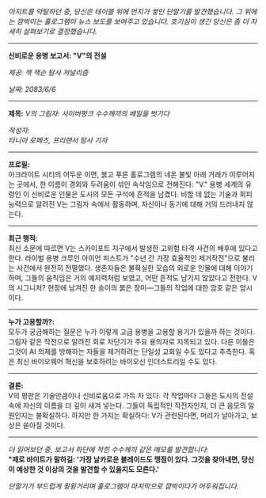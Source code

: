 _아지트를 약탈하던 중, 당신은 테이블 위에 먼지가 쌓인 단말기를 발견했습니다. 그 위에는 깜박이는 홀로그램이 뉴스 보도를 보여주고 있습니다. 호기심이 생긴 당신은 좀 더 자세히 살펴보기로 결정했습니다._

---

**신비로운 용병 보고서: "V"의 전설**

_제공: 잭 잭슨 탐사 저널리즘_

_날짜: 2083/6/6_

---

**제목:** _V의 그림자: 사이버펑크 수수께끼의 베일을 벗기다_

_작성자:_  
_타니아 로페즈, 프리랜서 탐사 기자_

---

**프로필:**  
아크라이트 시티의 어두운 이면, 붉고 푸른 홀로그램의 네온 불빛 아래 거래가 이루어지는 곳에서, 한 이름이 경외와 두려움이 섞인 속삭임으로 전해진다: "V." 용병 세계의 유령인 이 신비로운 인물은 도시의 모든 구석에 흔적을 남겼다. 비할 데 없는 기술과 회피 능력으로 알려진 V는 그림자 속에서 활동하며, 자신이나 동기에 대해 거의 드러내지 않는다.

---

**최근 행적:**  
최신 소문에 따르면 V는 스카이포트 지구에서 발생한 고위험 타격 사건의 배후에 있다고 한다. 라이벌 용병 크루인 아이언 피스트가 "수년 간 가장 효율적인 제거작전"으로 불리는 사건에서 완전히 전멸했다. 생존자들은 불확실한 모습의 외로운 인물에 대해 이야기하며, 그들의 움직임은 거의 예지력처럼 보였고, 어떤 흔적도 남기지 않았다고 전한다. V의 시그니처? 현장에 남겨진 한 송이의 붉은 장미—그들의 작업에 대한 암호 같은 암시이다.

---

**누가 고용할까?:**  
모두가 궁금해하는 질문은 누가 이렇게 고급 용병을 고용할 용기가 있을까 하는 것이다. 그림자 같은 작전으로 알려진 회로 차단기가 주요 용의자로 지목되고 있다. 다른 이들은 그것이 AI 의제를 방해하는 자들을 제거하려는 단일성 교회일 수도 있다고 추측한다. 혹은 최신 바이오웨어 혁신을 보호하려는 바이오신 인더스트리일 수도 있다.

---

**결론:**  
V의 평판은 기술만큼이나 신비로움으로 가득 차 있다. 각 작업마다 그들은 도시의 전설 속에 자신의 이름을 더 깊이 새겨 넣는다. 그들이 독립적인 작전자인지, 더 큰 음모의 일원인지는 불확실하다. 하지만 한 가지는 확실하다: V가 관련된다면, 머리가 날아가고, 보상은 쏟아질 것이다.

---

_더 읽어보던 중, 보고서 하단에 적힌 수수께끼 같은 메모를 발견합니다:_  
**"제로 바이트가 말하길: '가장 날카로운 블레이드도 맹점이 있다. 그것을 찾아내면, 당신이 예상한 것 이상의 것을 발견할 수 있을지도 모른다.'**

_단말기가 부드럽게 윙윙거리며 홀로그램이 마지막으로 깜박이다가 어두워집니다._
